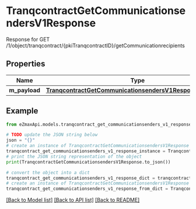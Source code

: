 # TranqcontractGetCommunicationsendersV1Response

Response for GET /1/object/tranqcontract/{pkiTranqcontractID}/getCommunicationrecipients

## Properties

Name | Type | Description | Notes
------------ | ------------- | ------------- | -------------
**m_payload** | [**TranqcontractGetCommunicationsendersV1ResponseMPayload**](TranqcontractGetCommunicationsendersV1ResponseMPayload.md) |  | 

## Example

```python
from eZmaxApi.models.tranqcontract_get_communicationsenders_v1_response import TranqcontractGetCommunicationsendersV1Response

# TODO update the JSON string below
json = "{}"
# create an instance of TranqcontractGetCommunicationsendersV1Response from a JSON string
tranqcontract_get_communicationsenders_v1_response_instance = TranqcontractGetCommunicationsendersV1Response.from_json(json)
# print the JSON string representation of the object
print(TranqcontractGetCommunicationsendersV1Response.to_json())

# convert the object into a dict
tranqcontract_get_communicationsenders_v1_response_dict = tranqcontract_get_communicationsenders_v1_response_instance.to_dict()
# create an instance of TranqcontractGetCommunicationsendersV1Response from a dict
tranqcontract_get_communicationsenders_v1_response_from_dict = TranqcontractGetCommunicationsendersV1Response.from_dict(tranqcontract_get_communicationsenders_v1_response_dict)
```
[[Back to Model list]](../README.md#documentation-for-models) [[Back to API list]](../README.md#documentation-for-api-endpoints) [[Back to README]](../README.md)


